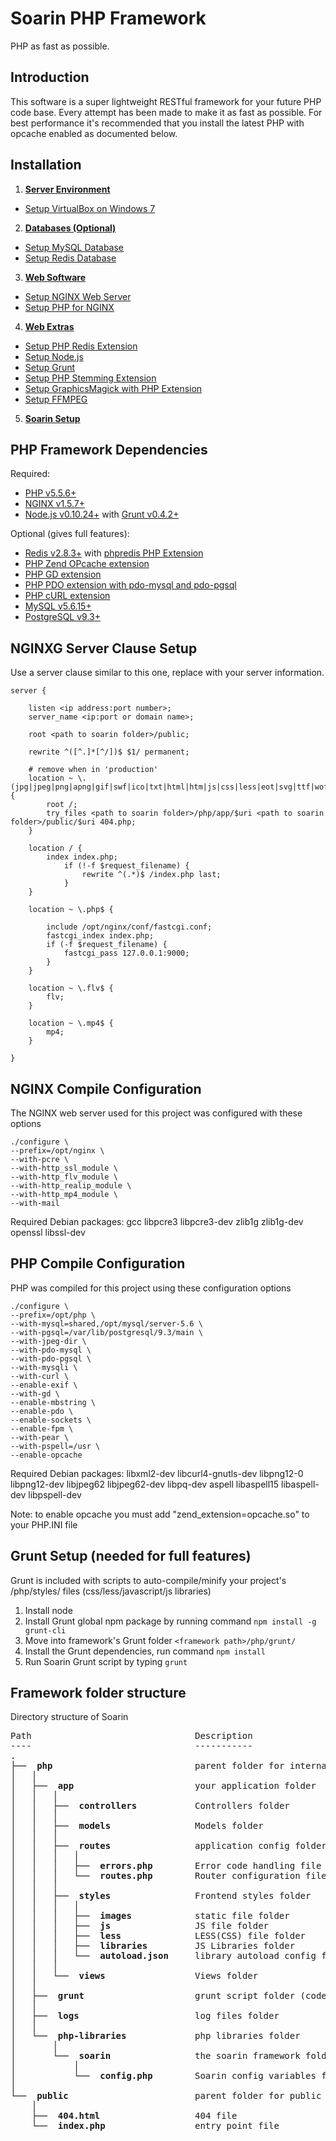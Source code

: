 Soarin PHP Framework
===========================
PHP as fast as possible.

Introduction
-----------------------------

This software is a super lightweight RESTful framework for your future PHP code base. Every attempt has been made to make it as fast as possible. For best performance it's recommended that you install the latest PHP with opcache enabled as documented below.

Installation
-----------------------------

1. **[Server Environment](/charleshross/soarin/wiki/Server-Environment)**
 - [Setup VirtualBox on Windows 7](/charleshross/soarin/wiki/Setup-VirtualBox-on-Windows-7)
2. **[Databases (Optional)](/charleshross/soarin/wiki/Databases)**
 - [Setup MySQL Database](/charleshross/soarin/wiki/Setup-MySQL-Database)
 - [Setup Redis Database](/charleshross/soarin/wiki/Setup-Redis-Database)
3. **[Web Software](/charleshross/soarin/wiki/Web-Software)**
 - [Setup NGINX Web Server](/charleshross/soarin/wiki/Setup-NGINX-Web-Server)
 - [Setup PHP for NGINX](/charleshross/soarin/wiki/Setup-PHP-for-NGINX)
4. **[Web Extras](/charleshross/soarin/wiki/Web-Extras)**
 - [Setup PHP Redis Extension](/charleshross/soarin/wiki/Setup-PHP-Redis-Extension)
 - [Setup Node.js](/charleshross/soarin/wiki/Setup-NodeJS)
 - [Setup Grunt](/charleshross/soarin/wiki/Setup-Grunt)
 - [Setup PHP Stemming Extension](/charleshross/soarin/wiki/Setup-PHP-Stemming-Extension)
 - [Setup GraphicsMagick with PHP Extension](/charleshross/soarin/wiki/Setup-GraphicsMagick-with-PHP-Extension)
 - [Setup FFMPEG](/charleshross/soarin/wiki/Setup-FFMPEG)
5. **[Soarin Setup](/charleshross/soarin/wiki/Soarin-Setup)**

PHP Framework Dependencies
-----------------------------

Required:

* [PHP v5.5.6+](http://www.php.net/)
* [NGINX v1.5.7+](http://nginx.org/)
* [Node.js v0.10.24+](http://www.nodejs.org) with [Grunt v0.4.2+](http://gruntjs.com/)

Optional (gives full features):

* [Redis v2.8.3+](http://redis.io/) with [phpredis PHP Extension](https://github.com/nicolasff/phpredis)
* [PHP Zend OPcache extension](http://us2.php.net/opcache)
* [PHP GD extension](http://php.net/manual/en/book.image.php)
* [PHP PDO extension with pdo-mysql and pdo-pgsql](http://www.php.net/manual/en/book.pdo.php)
* [PHP cURL extension](http://php.net/manual/en/book.curl.php)
* [MySQL v5.6.15+](http://dev.mysql.com/downloads/mysql/)
* [PostgreSQL v9.3+](http://www.postgresql.org/)

NGINXG Server Clause Setup
-----------------------------
Use a server clause similar to this one, replace <items like this> with your server information.
	
	server {

		listen <ip address:port number>;
		server_name <ip:port or domain name>;
		
		root <path to soarin folder>/public;

		rewrite ^([^.]*[^/])$ $1/ permanent;
	    
		# remove when in 'production'
		location ~ \.(jpg|jpeg|png|apng|gif|swf|ico|txt|html|htm|js|css|less|eot|svg|ttf|woff)$ {
			root /;
			try_files <path to soarin folder>/php/app/$uri <path to soarin folder>/public/$uri 404.php;
		}
		
		location / {
			index index.php;
				if (!-f $request_filename) {
					rewrite ^(.*)$ /index.php last;
				}
		}

		location ~ \.php$ {

			include /opt/nginx/conf/fastcgi.conf;
			fastcgi_index index.php;
			if (-f $request_filename) {
				fastcgi_pass 127.0.0.1:9000;
			}
		}
		
		location ~ \.flv$ {
			flv;
		}
		
		location ~ \.mp4$ {
			mp4;
		}

	}

NGINX Compile Configuration
-----------------------------
The NGINX web server used for this project was configured with these options

	./configure \
	--prefix=/opt/nginx \
	--with-pcre \
	--with-http_ssl_module \
	--with-http_flv_module \
	--with-http_realip_module \
	--with-http_mp4_module \
	--with-mail

Required Debian packages: gcc libpcre3 libpcre3-dev zlib1g zlib1g-dev openssl libssl-dev

PHP Compile Configuration
-----------------------------
PHP was compiled for this project using these configuration options

	./configure \
	--prefix=/opt/php \
	--with-mysql=shared,/opt/mysql/server-5.6 \
	--with-pgsql=/var/lib/postgresql/9.3/main \
	--with-jpeg-dir \
	--with-pdo-mysql \
	--with-pdo-pgsql \
	--with-mysqli \
	--with-curl \
	--enable-exif \
	--with-gd \
	--enable-mbstring \
	--enable-pdo \
	--enable-sockets \
	--enable-fpm \
	--with-pear \
	--with-pspell=/usr \
	--enable-opcache

Required Debian packages: libxml2-dev libcurl4-gnutls-dev libpng12-0 libpng12-dev libjpeg62 libjpeg62-dev libpq-dev aspell libaspell15 libaspell-dev libpspell-dev

Note: to enable opcache you must add "zend_extension=opcache.so" to your PHP.INI file

Grunt Setup (needed for full features)
-----------------------------
Grunt is included with scripts to auto-compile/minify your project's /php/styles/ files (css/less/javascript/js libraries)

1. Install node
2. Install Grunt global npm package by running command `npm install -g grunt-cli`
3. Move into framework's Grunt folder `<framework path>/php/grunt/`
4. Install the Grunt dependencies, run command `npm install`
5. Run Soarin Grunt script by typing `grunt`

Framework folder structure
-----------------------------
Directory structure of Soarin

<pre>
Path							   Description									  Constant
----							   -----------									  --------
.
├── <b> php </b>                          parent folder for internal files
│   │   
│   ├── <b> app </b>                      your application folder                        APP
│   │   │   
│   │   ├── <b> controllers </b>          Controllers folder                             CONTROLLERS
│   │   │   
│   │   ├── <b> models </b>               Models folder                                  MODELS
│   │   │   
│   │   ├── <b> routes </b>               application config folder
│   │   │   │   
│   │   │   ├── <b> errors.php </b>       Error code handling file
│   │   │   └── <b> routes.php </b>       Router configuration file
│   │   │   
│   │   ├── <b> styles </b>               Frontend styles folder                         STYLES
│   │   │   │
│   │   │   ├── <b> images </b>           static file folder
│   │   │   ├── <b> js </b>               JS file folder
│   │   │   ├── <b> less </b>             LESS(CSS) file folder
│   │   │   ├── <b> libraries </b>        JS Libraries folder
│   │   │   └── <b> autoload.json </b>    library autoload config file
│   │   │   
│   │   └── <b> views </b>                Views folder                                   VIEWS
│   │   
│   ├── <b> grunt </b>                    grunt script folder (code optimizer)
│   │   
│   ├── <b> logs </b>                     log files folder
│   │   
│   └── <b> php-libraries </b>            php libraries folder                           LIBRARIES
│       │  
│       └── <b> soarin </b>               the soarin framework folder (internals)        SOARIN
│           │  
│           └── <b> config.php </b>       Soarin config variables file
│   
└── <b> public </b>                       parent folder for public web files
    │  
    ├── <b> 404.html </b>                 404 file
    └── <b> index.php </b>                entry point file

</pre>
